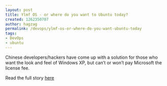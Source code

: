 ```yaml
---
layout: post
title: Ylmf OS - or where do you want to Ubuntu today?
created: 1262350707
author: hagzag
permalink: /devops/ylmf-os-or-where-do-you-want-ubuntu-today
tags:
- DevOps
- ubuntu
---
```

<p>Chinese developers/hackers have come up with a solution for those who want the look and feel of Windows XP, but can&rsquo;t or won&rsquo;t pay Microsoft the license fee.</p>
<p>Read the full story <a href="http://www.geek.com/articles/news/ylmf-os-ubuntu-made-to-look-like-win-xp-for-china-20091228/">here</a></p>
